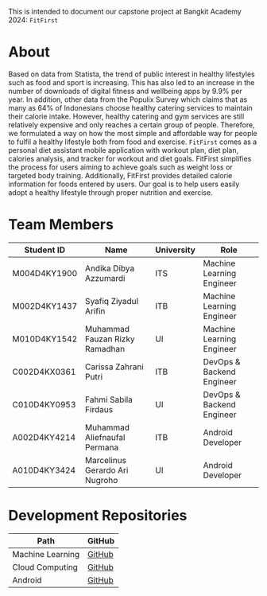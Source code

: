 This is intended to document our capstone project at Bangkit Academy 2024: `FitFirst`

# About
Based on data from Statista, the trend of public interest in healthy lifestyles such as food and sport is increasing. This has also led to an increase in the number of downloads of digital fitness and wellbeing apps by 9.9% per year. In addition, other data from the Populix Survey which claims that as many as 64% of Indonesians choose healthy catering services to maintain their calorie intake. However, healthy catering and gym services are still relatively expensive and only reaches a certain group of people. Therefore, we formulated a way on how the most simple and affordable way for people to fulfil a healthy lifestyle both from food and exercise. `FitFirst` comes as a personal diet assistant mobile application with workout plan, diet plan, calories analysis, and tracker for workout and diet goals. FitFirst simplifies the process for users aiming to achieve goals such as weight loss or targeted body training. Additionally, FitFirst provides detailed calorie information for foods entered by users. Our goal is to help users easily adopt a healthy lifestyle through proper nutrition and exercise.

# Team Members
| Student ID | Name | University | Role |
|----------|----------|----------|----------|
| M004D4KY1900  | Andika Dibya Azzumardi  | ITS  | Machine Learning Engineer  |
| M002D4KY1437  | Syafiq Ziyadul Arifin  | ITB  | Machine Learning Engineer  |
| M010D4KY1542  | Muhammad Fauzan Rizky Ramadhan  | UI  | Machine Learning Engineer  |
| C002D4KX0361  | Carissa Zahrani Putri  | ITB  | DevOps & Backend Engineer  |
| C010D4KY0953  | Fahmi Sabila Firdaus  | UI  | DevOps & Backend Engineer  |
| A002D4KY4214  | Muhammad Aliefnaufal Permana  | ITB  | Android Developer  |
| A010D4KY3424  | Marcelinus Gerardo Ari Nugroho  | UI  | Android Developer  |

# Development Repositories
| Path | GitHub |
|----------|----------|
| Machine Learning  | [GitHub](https://github.com/FitFirst/machine-learning-bangkit-capstone)  |
| Cloud Computing  | [GitHub](https://github.com/FitFirst/cloud-computing-bangkit-capstone)  |
| Android  | [GitHub](https://github.com/FitFirst/android-bangkit-capstone)  |
